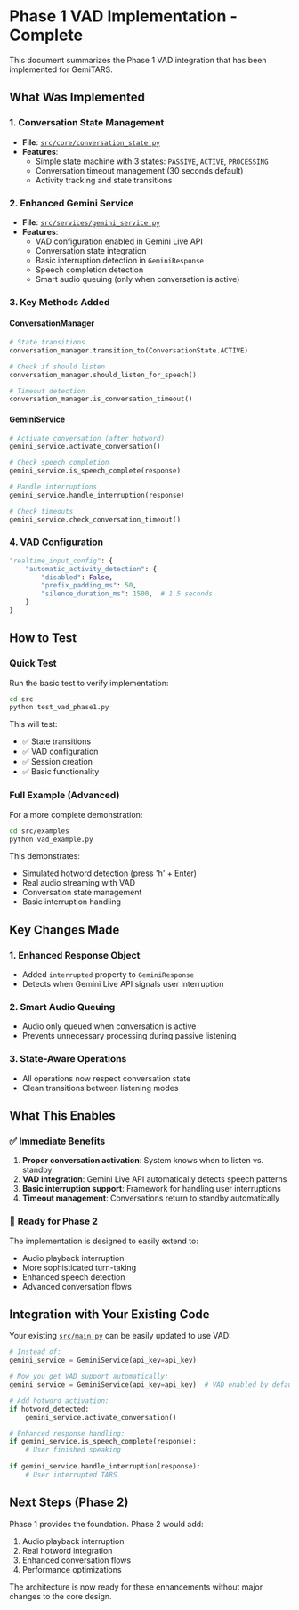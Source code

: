 # Phase 1 VAD Implementation - Complete

This document summarizes the Phase 1 VAD integration that has been implemented for GemiTARS.

## What Was Implemented

### 1. Conversation State Management
- **File**: [`src/core/conversation_state.py`](../src/core/conversation_state.py)
- **Features**:
  - Simple state machine with 3 states: `PASSIVE`, `ACTIVE`, `PROCESSING`
  - Conversation timeout management (30 seconds default)
  - Activity tracking and state transitions

### 2. Enhanced Gemini Service
- **File**: [`src/services/gemini_service.py`](../src/services/gemini_service.py)
- **Features**:
  - VAD configuration enabled in Gemini Live API
  - Conversation state integration
  - Basic interruption detection in `GeminiResponse`
  - Speech completion detection
  - Smart audio queuing (only when conversation is active)

### 3. Key Methods Added

#### ConversationManager
```python
# State transitions
conversation_manager.transition_to(ConversationState.ACTIVE)

# Check if should listen
conversation_manager.should_listen_for_speech()

# Timeout detection
conversation_manager.is_conversation_timeout()
```

#### GeminiService
```python
# Activate conversation (after hotword)
gemini_service.activate_conversation()

# Check speech completion
gemini_service.is_speech_complete(response)

# Handle interruptions
gemini_service.handle_interruption(response)

# Check timeouts
gemini_service.check_conversation_timeout()
```

### 4. VAD Configuration
```python
"realtime_input_config": {
    "automatic_activity_detection": {
        "disabled": False,
        "prefix_padding_ms": 50,
        "silence_duration_ms": 1500,  # 1.5 seconds
    }
}
```

## How to Test

### Quick Test
Run the basic test to verify implementation:
```bash
cd src
python test_vad_phase1.py
```

This will test:
- ✅ State transitions
- ✅ VAD configuration
- ✅ Session creation
- ✅ Basic functionality

### Full Example (Advanced)
For a more complete demonstration:
```bash
cd src/examples
python vad_example.py
```

This demonstrates:
- Simulated hotword detection (press 'h' + Enter)
- Real audio streaming with VAD
- Conversation state management
- Basic interruption handling

## Key Changes Made

### 1. Enhanced Response Object
- Added `interrupted` property to `GeminiResponse`
- Detects when Gemini Live API signals user interruption

### 2. Smart Audio Queuing
- Audio only queued when conversation is active
- Prevents unnecessary processing during passive listening

### 3. State-Aware Operations
- All operations now respect conversation state
- Clean transitions between listening modes

## What This Enables

### ✅ **Immediate Benefits**
1. **Proper conversation activation**: System knows when to listen vs. standby
2. **VAD integration**: Gemini Live API automatically detects speech patterns
3. **Basic interruption support**: Framework for handling user interruptions
4. **Timeout management**: Conversations return to standby automatically

### 🔄 **Ready for Phase 2**
The implementation is designed to easily extend to:
- Audio playback interruption
- More sophisticated turn-taking
- Enhanced speech detection
- Advanced conversation flows

## Integration with Your Existing Code

Your existing [`src/main.py`](../src/main.py) can be easily updated to use VAD:

```python
# Instead of:
gemini_service = GeminiService(api_key=api_key)

# Now you get VAD support automatically:
gemini_service = GeminiService(api_key=api_key)  # VAD enabled by default

# Add hotword activation:
if hotword_detected:
    gemini_service.activate_conversation()

# Enhanced response handling:
if gemini_service.is_speech_complete(response):
    # User finished speaking
    
if gemini_service.handle_interruption(response):
    # User interrupted TARS
```

## Next Steps (Phase 2)

Phase 1 provides the foundation. Phase 2 would add:
1. Audio playback interruption
2. Real hotword integration
3. Enhanced conversation flows
4. Performance optimizations

The architecture is now ready for these enhancements without major changes to the core design.